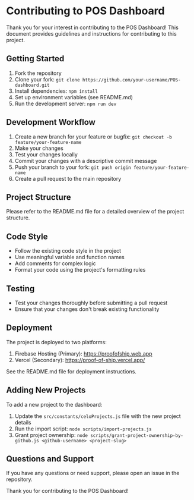 # Contributing to POS Dashboard

Thank you for your interest in contributing to the POS Dashboard! This document provides guidelines and instructions for contributing to this project.

## Getting Started

1. Fork the repository
2. Clone your fork: `git clone https://github.com/your-username/POS-dashboard.git`
3. Install dependencies: `npm install`
4. Set up environment variables (see README.md)
5. Run the development server: `npm run dev`

## Development Workflow

1. Create a new branch for your feature or bugfix: `git checkout -b feature/your-feature-name`
2. Make your changes
3. Test your changes locally
4. Commit your changes with a descriptive commit message
5. Push your branch to your fork: `git push origin feature/your-feature-name`
6. Create a pull request to the main repository

## Project Structure

Please refer to the README.md file for a detailed overview of the project structure.

## Code Style

- Follow the existing code style in the project
- Use meaningful variable and function names
- Add comments for complex logic
- Format your code using the project's formatting rules

## Testing

- Test your changes thoroughly before submitting a pull request
- Ensure that your changes don't break existing functionality

## Deployment

The project is deployed to two platforms:

1. Firebase Hosting (Primary): https://proofofship.web.app
2. Vercel (Secondary): https://proof-of-ship.vercel.app/

See the README.md file for deployment instructions.

## Adding New Projects

To add a new project to the dashboard:

1. Update the `src/constants/celoProjects.js` file with the new project details
2. Run the import script: `node scripts/import-projects.js`
3. Grant project ownership: `node scripts/grant-project-ownership-by-github.js <github-username> <project-slug>`

## Questions and Support

If you have any questions or need support, please open an issue in the repository.

Thank you for contributing to the POS Dashboard!
